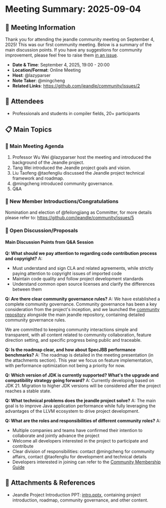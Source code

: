 # Meeting Summary: 2025-09-04

## 📅 Meeting Information

Thank you for attending the jeandle community meeting on September 4, 2025! This was our first community meeting. Below is a summary of the main discussion points. If you have any suggestions for community improvement, please feel free to raise them [in an issue](https://github.com/jeandle/community/issues).

- **Date & Time**: September 4, 2025, 19:00 - 20:00
- **Location/Format**: Online Meeting
- **Host**: @lazyparser
- **Note Taker**: @mingcheng
- **Related Links**: https://github.com/jeandle/community/issues/2

## 👥 Attendees

- Professionals and students in compiler fields, 20+ participants

## 📋 Main Topics

### 🚀 Main Meeting Agenda
1. Professor Wu Wei @lazyparser host the meeting and introduced the background of the Jeandle project.
2. Tang Wei introduced the Jeandle project goals and vision.
3. Liu Taofeng @taofengliu discussed the Jeandle project technical framework and roadmap.
4. @mingcheng introduced community governance.
5. Q&A

### 🎊 New Member Introductions/Congratulations

Nomination and election of @feilongjiang as Committer, for more details please refer to: https://github.com/jeandle/community/issues/5

### 💬 Open Discussion/Proposals

  #### Main Discussion Points from Q&A Session

  **Q: What should we pay attention to regarding code contribution process and copyright?**
  A:
  - Must understand and sign CLA and related agreements, while strictly paying attention to copyright issues of imported code
  - Maintain code quality and follow project development standards
  - Understand common open source licenses and clarify the differences between them

  **Q: Are there clear community governance rules?**
  A: We have established a complete community governance. Community governance has been a key consideration from the project's inception, and we launched the [community repository](https://github.com/jeandle/community) alongside the main jeandle repository, containing detailed community governance rules.

  We are committed to keeping community interactions simple and transparent, with all content related to community collaboration, feature direction setting, and specific progress being public and traceable.

  **Q: Is the roadmap clear, and how about SpecJBB performance benchmarks?**
  A: The roadmap is detailed in the meeting presentation (in the attachments section). This year we focus on feature implementation, with performance optimization not being a priority for now.

  **Q: Which version of JDK is currently supported? What's the upgrade and compatibility strategy going forward?**
  A: Currently developing based on JDK 21. Migration to higher JDK versions will be considered after the project reaches a stable state.

  **Q: What technical problems does the jeandle project solve?**
  A: The main goal is to improve Java application performance while fully leveraging the advantages of the LLVM ecosystem to drive project development.

  **Q: What are the roles and responsibilities of different community roles?**
  A:
  - Multiple companies and teams have confirmed their intention to collaborate and jointly advance the project
  - Welcome all developers interested in the project to participate and contribute
  - Clear division of responsibilities: contact @mingcheng for community affairs, contact @taofengliu for development and technical details
  - Developers interested in joining can refer to the [Community Membership Guide](https://github.com/jeandle/community/blob/main/COMMUNITY_MEMBERSHIP.md)

## 📎 Attachments & References

- Jeandle Project Introduction PPT: [intro.pptx](./intro.pptx), containing project introduction, roadmap, community governance, and other content.


